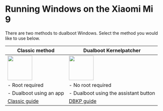 # Running Windows on the Xiaomi Mi 9

There are two methods to dualboot Windows. Select the method you would like to use below.

| **Classic method** | **Dualboot Kernelpatcher**
|------------------------------------------------------------------------------------------------------------------------|-------------------------------------------------------------------------------------------------------------------
| <a href="4-dualboot-en.md"><img src="https://github.com/n00b69/woa-op7/blob/main/guide/zsta.png" width="80"></a> | <a href="dbkp-en.md"><img src="https://github.com/n00b69/woa-op7/blob/main/guide/zdbkp.png" width="80"></a>
| - Root required | - No root required
| - Dualboot using an app | - Dualboot using the assistant button
| [Classic guide](4-dualboot.md) | [DBKP guide](dbkp.md)














